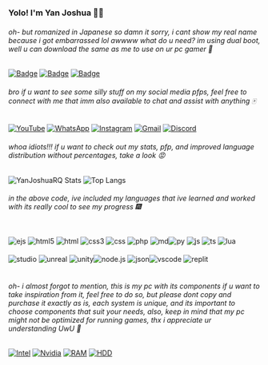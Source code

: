 ### Yolo! I'm Yan Joshua 🏯💕
###### oh- but romanized in Japanese so damn it sorry, i cant show my real name because i got embarrassed lol awwww what do u need? im using dual boot, well u can download the same as me to use on ur pc gamer 🗿

[![Badge](https://img.shields.io/badge/Windows-0078D6?style=for-the-badge&logo=windows&logoColor=white
)](https://www.microsoft.com/pt-br/software-download/windows10)
[![Badge](https://img.shields.io/badge/Linux_Mint-87CF3E?style=for-the-badge&logo=linux-mint&logoColor=white)](https://linuxmint.com/edition.php?id=281)
[![Badge](https://img.shields.io/badge/iOS-000000?style=for-the-badge&logo=ios&logoColor=white)](https://www.apple.com/br/shop/buy-iphone/iphone-se)

###### bro if u want to see some silly stuff on my social media pfps, feel free to connect with me that imm also available to chat and assist with anything 🀄

[![YouTube](https://img.shields.io/badge/YouTube-FF0000?style=for-the-badge&logo=youtube&logoColor=white)](https://www.youtube.com/channel/UC--sGmFLG3-UuTr6zaiv6iw)
[![WhatsApp](https://img.shields.io/badge/WhatsApp-25D366?style=for-the-badge&logo=whatsapp&logoColor=white)](https://www.google.com/search?q=no+u%2C+only+brazilian+whatsapp+lol&rlz=1C1RXQR_pt-PTBR1059BR1059&sxsrf=APwXEdcJ-nEOTki9cS5Tj41_BfEQBDhRxA%3A1686468208112&ei=cHaFZJ29BqWb1sQP-sqj2AI&ved=0ahUKEwidteDT17r_AhWljZUCHXrlCCsQ4dUDCA8&uact=5&oq=no+u%2C+only+brazilian+whatsapp+lol&gs_lcp=Cgxnd3Mtd2l6LXNlcnAQAzIHCCEQoAEQCjIHCCEQoAEQCkoECEEYAFAAWABgAGgAcAB4AIABogKIAaICkgEDMi0xmAEA&sclient=gws-wiz-serp)
[![Instagram](https://img.shields.io/badge/Instagram-E4405F?style=for-the-badge&logo=instagram&logoColor=white)](https://www.instagram.com/yanjoshuaff/)
[![Gmail](https://img.shields.io/badge/Gmail-D14836?style=for-the-badge&logo=gmail&logoColor=white)](https://www.google.com/search?q=yanjoshuarq%40gmail.com&sxsrf=APwXEddjTxi10RFT-hUW-83exI3GyS_4FQ%3A1686468479421&source=hp&ei=f3eFZIX6F-Go5OUPy72zyA8&iflsig=AOEireoAAAAAZIWFjzELMrCstDEUxlFz7Bow5gOs3g3X&ved=0ahUKEwjFtY7V2Lr_AhVhFLkGHcveDPkQ4dUDCAk&uact=5&oq=yanjoshuarq%40gmail.com&gs_lcp=Cgdnd3Mtd2l6EAM6BwgjEOoCECc6DQguEMcBENEDEOoCECc6BwgjEIoFECc6EQguEIAEELEDEIMBEMcBENEDOg4ILhCKBRCxAxCDARDUAjoNCAAQigUQsQMQgwEQQzoLCAAQgAQQsQMQgwE6BAgjECc6BwgAEIoFEEM6CAguEIAEELEDOgcILhCKBRBDOgsILhCABBCxAxCDAToLCC4QgwEQsQMQgAQ6CAgAEIAEELEDOgUILhCABDoFCAAQgAQ6CAguELEDEIAEOgoILhCKBRCxAxBDOgoIABCABBBGEP8BOggILhCABBDLAToICAAQgAQQywE6CgguEIAEEAoQywE6BwgAEA0QgAQ6BggAEB4QDToICAAQHhANEA86BQghEKABOgkIABANEBMQgAQ6CAgAEB4QDRATOgoIABAIEB4QDRATOgUIABCiBFDEB1i-TWD5X2gFcAB4AIABkwOIAbUskgEKMC4xOC43LjIuMZgBAKABAbABCg&sclient=gws-wiz)
[![Discord](https://img.shields.io/badge/Discord-7289DA?style=for-the-badge&logo=discord&logoColor=white)](https://discord.gg/hbK87Yzs4B)

###### whoa idiots!!! if u want to check out my stats, pfp, and improved language distribution without percentages, take a look 😡

![YanJoshuaRQ Stats](https://github-readme-stats.vercel.app/api?username=yanjoshuarq&show_icons=true&theme=dark)
![Top Langs](https://github-readme-stats.vercel.app/api/top-langs/?username=yanjoshuarq&layout=compact&hide_progress=false&theme=dark)

###### in the above code, ive included my languages that ive learned and worked with its really cool to see my progress 🎆

<div style="display: inline-block">
    <img align="center" alt="ejs" src="https://img.shields.io/badge/EJS-664625?style=for-the-badge&logo=html5&logoColor=white" />
    <img align="center" alt="html5" src="https://img.shields.io/badge/HTML5-E34F26?style=for-the-badge&logo=html5&logoColor=white" />   
    <img align="center" alt="html" src="https://img.shields.io/badge/HTML-239120?style=for-the-badge&logo=html5&logoColor=white" /> 
    <img align="center" alt="css3" src="https://img.shields.io/badge/CSS3-1572B6?style=for-the-badge&logo=css3&logoColor=white" />
    <img align="center" alt="css" src="https://img.shields.io/badge/CSS-239120?&style=for-the-badge&logo=css3&logoColor=white" /> 
    <img align="center" alt="php" src="https://img.shields.io/badge/PHP-777BB4?style=for-the-badge&logo=php&logoColor=white" />
    <img align="center" alt="md" src="https://img.shields.io/badge/Markdown-000000?style=for-the-badge&logo=markdown&logoColor=white" />
</div><div style="display: inline-block"><br />
    <img align="center" alt="py" src="https://img.shields.io/badge/Python-14354C?style=for-the-badge&logo=python&logoColor=white" />
    <img align="center" alt="js" src="https://img.shields.io/badge/JavaScript-F7DF1E?style=for-the-badge&logo=javascript&logoColor=black" /> 
    <img align="center" alt="ts" src="https://img.shields.io/badge/TypeScript-007ACC?style=for-the-badge&logo=typescript&logoColor=white" /> 
    <img align="center" alt="lua" src="https://img.shields.io/badge/Lua-2C2D72?style=for-the-badge&logo=lua&logoColor=white" />
</div><div style="display: inline-block"><br />
    <img align="center" alt="studio" src="https://img.shields.io/badge/Roblox%20Studio-143157?style=for-the-badge&logo=roblox&logoColor=white" />
    <img align="center" alt="unreal" src="https://img.shields.io/badge/Unreal%20Engine-313131?style=for-the-badge&logo=unreal%20engine&logoColor=white" />
    <img align="center" alt="unity" src="https://img.shields.io/badge/Unity-100000?style=for-the-badge&logo=unity&logoColor=white" />
</div><div style="display: inline-block"><br />
    <img align="center" alt="node.js" src="https://img.shields.io/badge/Node.js-43853D?style=for-the-badge&logo=node.js&logoColor=white" />
    <img align="center" alt="json" src="https://img.shields.io/badge/json%20web%20tokens-323330?style=for-the-badge&logo=json-web-tokens&logoColor=pink" />
</div><div style="display: inline-block"><br />
    <img align="center" alt="vscode" src="https://img.shields.io/badge/Visual_Studio_Code-0078D4?style=for-the-badge&logo=visual%20studio%20code&logoColor=white" />
    <img align="center" alt="replit" src="https://img.shields.io/badge/replit-667881?style=for-the-badge&logo=replit&logoColor=white" />
</div>

###### <br /> oh- i almost forgot to mention, this is my pc with its components if u want to take inspiration from it, feel free to do so, but please dont copy and purchase it exactly as is, each system is unique, and its important to choose components that suit your needs, also, keep in mind that my pc might not be optimized for running games, thx i appreciate ur understanding UwU 💖

[![Intel](https://img.shields.io/badge/Intel-Core_i5_2400-0071C5?style=for-the-badge&logo=intel&logoColor=white)](https://www.intel.com/content/www/us/en/products/sku/52207/intel-core-i52400-processor-6m-cache-up-to-3-40-ghz/specifications.html)
[![Nvidia](https://img.shields.io/badge/NVIDIA-GT710-76B900?style=for-the-badge&logo=nvidia&logoColor=white)](https://www.galax.com/pt/graphics-card/galax-geforce-gt-710-1gb.html)
[![RAM](https://img.shields.io/badge/RAM-DDR3%204GB-00C5AC?style=for-the-badge)]()
[![HDD](https://img.shields.io/badge/HDD-500GB-00C5AC?style=for-the-badge)]()
